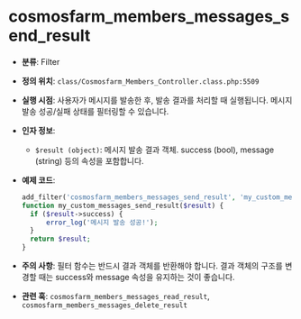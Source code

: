 # cosmosfarm_members_messages_send_result

- **분류**: Filter
- **정의 위치**: `class/Cosmosfarm_Members_Controller.class.php:5509`
- **실행 시점**: 사용자가 메시지를 발송한 후, 발송 결과를 처리할 때 실행됩니다. 메시지 발송 성공/실패 상태를 필터링할 수 있습니다.
- **인자 정보**:
  - `$result (object)`: 메시지 발송 결과 객체. success (bool), message (string) 등의 속성을 포함합니다.
- **예제 코드**:

  ```php
  add_filter('cosmosfarm_members_messages_send_result', 'my_custom_messages_send_result');
  function my_custom_messages_send_result($result) {
    if ($result->success) {
        error_log('메시지 발송 성공!');
    }
    return $result;
  }
  ```

- **주의 사항**: 필터 함수는 반드시 결과 객체를 반환해야 합니다. 결과 객체의 구조를 변경할 때는 success와 message 속성을 유지하는 것이 좋습니다.
- **관련 훅**: `cosmosfarm_members_messages_read_result`, `cosmosfarm_members_messages_delete_result`
